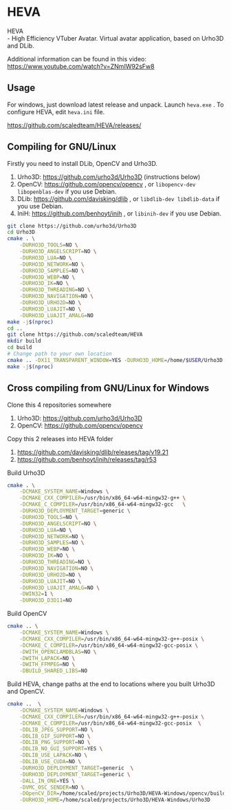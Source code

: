 # HEVA
HEVA \
	- High Efficiency VTuber Avatar. Virtual avatar application, based on Urho3D and DLib.

Additional information can be found in this video: https://www.youtube.com/watch?v=ZNmIW92sFw8

## Usage
For windows, just download latest release and unpack. Launch `heva.exe` . To configure HEVA, edit `heva.ini` file.

https://github.com/scaledteam/HEVA/releases/

## Compiling for GNU/Linux
Firstly you need to install DLib, OpenCV and Urho3D.

1. Urho3D: https://github.com/urho3d/Urho3D (instructions below)
2. OpenCV: https://github.com/opencv/opencv , or `libopencv-dev libopenblas-dev` if you use Debian.
3. DLib: https://github.com/davisking/dlib , or `libdlib-dev libdlib-data` if you use Debian.
4. IniH: https://github.com/benhoyt/inih , or `libinih-dev` if you use Debian.

```sh
git clone https://github.com/urho3d/Urho3D
cd Urho3D
cmake . \
	-DURHO3D_TOOLS=NO \
	-DURHO3D_ANGELSCRIPT=NO \
	-DURHO3D_LUA=NO \
	-DURHO3D_NETWORK=NO \
	-DURHO3D_SAMPLES=NO \
	-DURHO3D_WEBP=NO \
	-DURHO3D_IK=NO \
	-DURHO3D_THREADING=NO \
	-DURHO3D_NAVIGATION=NO \
	-DURHO3D_URHO2D=NO \
	-DURHO3D_LUAJIT=NO \
	-DURHO3D_LUAJIT_AMALG=NO
make -j$(nproc)
cd ..
git clone https://github.com/scaledteam/HEVA
mkdir build
cd build
# Change path to your own location
cmake .. -DX11_TRANSPARENT_WINDOW=YES -DURHO3D_HOME=/home/$USER/Urho3D
make -j$(nproc)
```

## Cross compiling from GNU/Linux for Windows

Clone this 4 repositories somewhere

1. Urho3D: https://github.com/urho3d/Urho3D
2. OpenCV: https://github.com/opencv/opencv

Copy this 2 releases into HEVA folder

1. https://github.com/davisking/dlib/releases/tag/v19.21
2. https://github.com/benhoyt/inih/releases/tag/r53

Build Urho3D
```sh
cmake . \
	-DCMAKE_SYSTEM_NAME=Windows \
	-DCMAKE_CXX_COMPILER=/usr/bin/x86_64-w64-mingw32-g++ \
	-DCMAKE_C_COMPILER=/usr/bin/x86_64-w64-mingw32-gcc   \
	-DURHO3D_DEPLOYMENT_TARGET=generic \
	-DURHO3D_TOOLS=NO \
	-DURHO3D_ANGELSCRIPT=NO \
	-DURHO3D_LUA=NO \
	-DURHO3D_NETWORK=NO \
	-DURHO3D_SAMPLES=NO \
	-DURHO3D_WEBP=NO \
	-DURHO3D_IK=NO \
	-DURHO3D_THREADING=NO \
	-DURHO3D_NAVIGATION=NO \
	-DURHO3D_URHO2D=NO \
	-DURHO3D_LUAJIT=NO \
	-DURHO3D_LUAJIT_AMALG=NO \
	-DWIN32=1 \
	-DURHO3D_D3D11=NO
```

Build OpenCV
```sh
cmake .. \
	-DCMAKE_SYSTEM_NAME=Windows \
	-DCMAKE_CXX_COMPILER=/usr/bin/x86_64-w64-mingw32-g++-posix \
	-DCMAKE_C_COMPILER=/usr/bin/x86_64-w64-mingw32-gcc-posix \
	-DWITH_OPENCLAMDBLAS=NO \
	-DWITH_LAPACK=NO \
	-DWITH_FFMPEG=NO \
	-DBUILD_SHARED_LIBS=NO
```

Build HEVA, change paths at the end to locations where you built Urho3D and OpenCV.

```sh
cmake ..  \
	-DCMAKE_SYSTEM_NAME=Windows \
	-DCMAKE_CXX_COMPILER=/usr/bin/x86_64-w64-mingw32-g++-posix \
	-DCMAKE_C_COMPILER=/usr/bin/x86_64-w64-mingw32-gcc-posix  \
	-DDLIB_JPEG_SUPPORT=NO \
	-DDLIB_GIF_SUPPORT=NO \
	-DDLIB_PNG_SUPPORT=NO \
	-DDLIB_NO_GUI_SUPPORT=YES \
	-DDLIB_USE_LAPACK=NO \
	-DDLIB_USE_CUDA=NO \
	-DURHO3D_DEPLOYMENT_TARGET=generic  \
	-DURHO3D_DEPLOYMENT_TARGET=generic \
	-DALL_IN_ONE=YES \
	-DVMC_OSC_SENDER=NO \
	-DOpenCV_DIR=/home/scaled/projects/Urho3D/HEVA-Windows/opencv/build \
	-DURHO3D_HOME=/home/scaled/projects/Urho3D/HEVA-Windows/Urho3D
```
